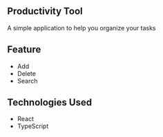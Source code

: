 ## Productivity Tool

A simple application to help you organize your tasks

## Feature

- Add
- Delete
- Search

## Technologies Used

- React
- TypeScript
